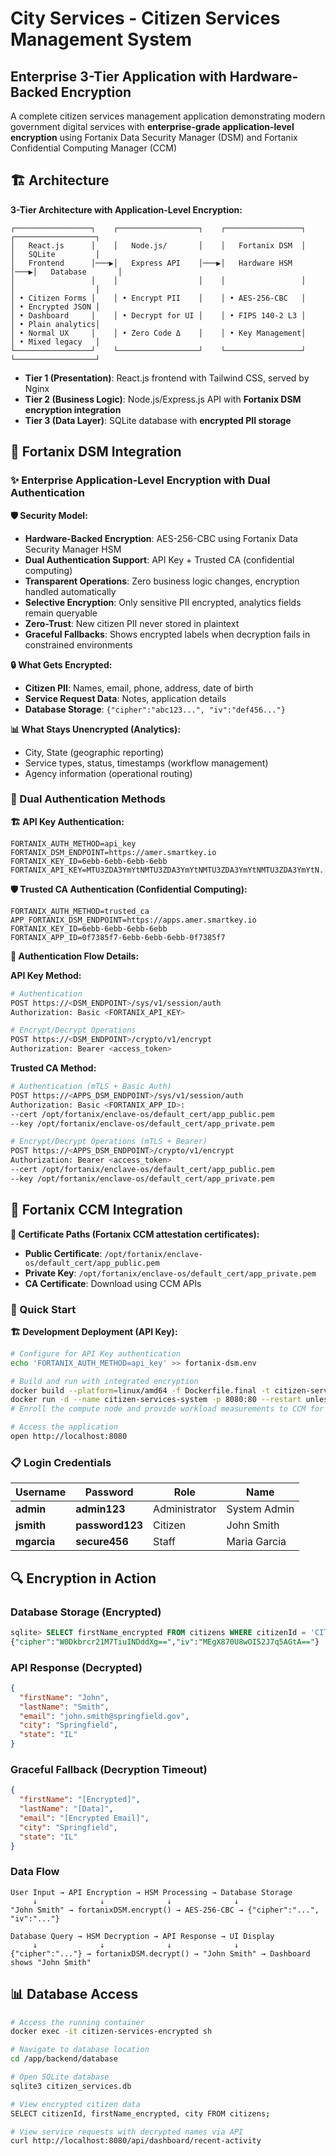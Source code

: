 # City Services - Citizen Services Management System
## Enterprise 3-Tier Application with Hardware-Backed Encryption

A complete citizen services management application demonstrating modern government digital services with **enterprise-grade application-level encryption** using Fortanix Data Security Manager (DSM) and Fortanix Confidential Computing Manager (CCM)

## 🏗️ Architecture

**3-Tier Architecture with Application-Level Encryption:**
```
┌─────────────────┐    ┌──────────────────┐    ┌─────────────────┐    ┌──────────────────┐
│   React.js      │    │   Node.js/       │    │   Fortanix DSM  │    │   SQLite         │
│   Frontend      │───▶│   Express API    │───▶│   Hardware HSM  │───▶│   Database       │
│                 │    │                  │    │                 │    │                  │
│ • Citizen Forms │    │ • Encrypt PII    │    │ • AES-256-CBC   │    │ • Encrypted JSON │
│ • Dashboard     │    │ • Decrypt for UI │    │ • FIPS 140-2 L3 │    │ • Plain analytics│
│ • Normal UX     │    │ • Zero Code Δ    │    │ • Key Management│    │ • Mixed legacy   │
└─────────────────┘    └──────────────────┘    └─────────────────┘    └──────────────────┘
```

- **Tier 1 (Presentation)**: React.js frontend with Tailwind CSS, served by Nginx
- **Tier 2 (Business Logic)**: Node.js/Express.js API with **Fortanix DSM encryption integration**
- **Tier 3 (Data Layer)**: SQLite database with **encrypted PII storage**

## 🔐 Fortanix DSM Integration 

### ✨ Enterprise Application-Level Encryption with Dual Authentication

**🛡️ Security Model:**
- **Hardware-Backed Encryption**: AES-256-CBC using Fortanix Data Security Manager HSM
- **Dual Authentication Support**: API Key + Trusted CA (confidential computing)
- **Transparent Operations**: Zero business logic changes, encryption handled automatically
- **Selective Encryption**: Only sensitive PII encrypted, analytics fields remain queryable
- **Zero-Trust**: New citizen PII never stored in plaintext
- **Graceful Fallbacks**: Shows encrypted labels when decryption fails in constrained environments

**🔒 What Gets Encrypted:**
- **Citizen PII**: Names, email, phone, address, date of birth
- **Service Request Data**: Notes, application details
- **Database Storage**: `{"cipher":"abc123...", "iv":"def456..."}`

**📊 What Stays Unencrypted (Analytics):**
- City, State (geographic reporting)
- Service types, status, timestamps (workflow management)
- Agency information (operational routing)

### 🔑 Dual Authentication Methods

**🏗️ API Key Authentication:**
```env
FORTANIX_AUTH_METHOD=api_key
FORTANIX_DSM_ENDPOINT=https://amer.smartkey.io
FORTANIX_KEY_ID=6ebb-6ebb-6ebb-6ebb
FORTANIX_API_KEY=MTU3ZDA3YmYtNMTU3ZDA3YmYtNMTU3ZDA3YmYtNMTU3ZDA3YmYtN...
```

**🛡️ Trusted CA Authentication (Confidential Computing):**
```env
FORTANIX_AUTH_METHOD=trusted_ca
APP_FORTANIX_DSM_ENDPOINT=https://apps.amer.smartkey.io
FORTANIX_KEY_ID=6ebb-6ebb-6ebb-6ebb
FORTANIX_APP_ID=0f7385f7-6ebb-6ebb-6ebb-0f7385f7
```

**🔐 Authentication Flow Details:**

**API Key Method:**
```bash
# Authentication
POST https://<DSM_ENDPOINT>/sys/v1/session/auth
Authorization: Basic <FORTANIX_API_KEY>

# Encrypt/Decrypt Operations  
POST https://<DSM_ENDPOINT>/crypto/v1/encrypt
Authorization: Bearer <access_token>
```

**Trusted CA Method:**
```bash
# Authentication (mTLS + Basic Auth)
POST https://<APPS_DSM_ENDPOINT>/sys/v1/session/auth
Authorization: Basic <FORTANIX_APP_ID>:
--cert /opt/fortanix/enclave-os/default_cert/app_public.pem
--key /opt/fortanix/enclave-os/default_cert/app_private.pem

# Encrypt/Decrypt Operations (mTLS + Bearer)
POST https://<APPS_DSM_ENDPOINT>/crypto/v1/encrypt
Authorization: Bearer <access_token>
--cert /opt/fortanix/enclave-os/default_cert/app_public.pem  
--key /opt/fortanix/enclave-os/default_cert/app_private.pem
```

## 🔐 Fortanix CCM Integration 

**📍 Certificate Paths (Fortanix CCM attestation certificates):**
- **Public Certificate**: `/opt/fortanix/enclave-os/default_cert/app_public.pem`
- **Private Key**: `/opt/fortanix/enclave-os/default_cert/app_private.pem`
- **CA Certificate**: Download using CCM APIs 

### 🚀 Quick Start

**🏗️ Development Deployment (API Key):**
```bash
# Configure for API Key authentication
echo 'FORTANIX_AUTH_METHOD=api_key' >> fortanix-dsm.env

# Build and run with integrated encryption
docker build --platform=linux/amd64 -f Dockerfile.final -t citizen-services-system:latest .
docker run -d --name citizen-services-system -p 8080:80 --restart unless-stopped citizen-services-system:latest
# Enroll the compute node and provide workload measurements to CCM for attestation. 

# Access the application
open http://localhost:8080
```

### 📋 Login Credentials

| Username | Password | Role | Name |
|----------|----------|------|------|
| **admin** | **admin123** | Administrator | System Admin |
| **jsmith** | **password123** | Citizen | John Smith |
| **mgarcia** | **secure456** | Staff | Maria Garcia |

## 🔍 Encryption in Action

### Database Storage (Encrypted)
```sql
sqlite> SELECT firstName_encrypted FROM citizens WHERE citizenId = 'CIT2025001';
{"cipher":"W0Dkbrcr21M7TiuINDddXg==","iv":"MEgX870U8wOI52J7q5AGtA=="}
```

### API Response (Decrypted)  
```json
{
  "firstName": "John",
  "lastName": "Smith", 
  "email": "john.smith@springfield.gov",
  "city": "Springfield",
  "state": "IL"
}
```

### Graceful Fallback (Decryption Timeout)
```json
{
  "firstName": "[Encrypted]",
  "lastName": "[Data]",
  "email": "[Encrypted Email]",
  "city": "Springfield", 
  "state": "IL"
}
```

### Data Flow
```
User Input → API Encryption → HSM Processing → Database Storage
     ↓              ↓              ↓              ↓
"John Smith" → fortanixDSM.encrypt() → AES-256-CBC → {"cipher":"...", "iv":"..."}

Database Query → HSM Decryption → API Response → UI Display  
     ↓              ↓              ↓              ↓
{"cipher":"..."} → fortanixDSM.decrypt() → "John Smith" → Dashboard shows "John Smith"
```


## 📊 Database Access

```bash
# Access the running container
docker exec -it citizen-services-encrypted sh

# Navigate to database location  
cd /app/backend/database

# Open SQLite database
sqlite3 citizen_services.db

# View encrypted citizen data
SELECT citizenId, firstName_encrypted, city FROM citizens;

# View service requests with decrypted names via API
curl http://localhost:8080/api/dashboard/recent-activity
```
